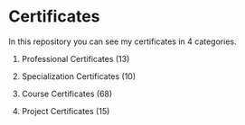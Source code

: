 # Certificates

In this repository you can see my certificates in 4 categories.

1. Professional Certificates (13)

2. Specialization Certificates (10)

3. Course Certificates (68)

4. Project Certificates (15)